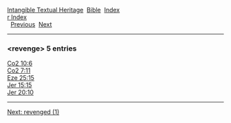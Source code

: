 [Intangible Textual Heritage](../../index)  [Bible](../index) 
[Index](index)   
[r Index](_r_)  
  [Previous](c09481)  [Next](c09483) 

------------------------------------------------------------------------

### &lt;revenge&gt; 5 entries

[Co2 10:6](../kjv/co2010.htm#006)  
[Co2 7:11](../kjv/co2007.htm#011)  
[Eze 25:15](../kjv/eze025.htm#015)  
[Jer 15:15](../kjv/jer015.htm#015)  
[Jer 20:10](../kjv/jer020.htm#010)  

------------------------------------------------------------------------

[Next: revenged (1)](c09483)
